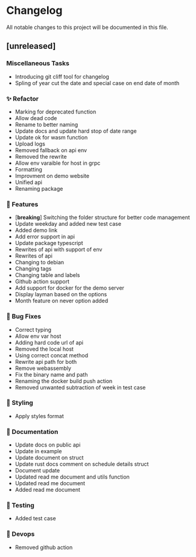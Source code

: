 # Changelog

All notable changes to this project will be documented in this file.

## [unreleased]

### Miscellaneous Tasks

- Introducing git cliff tool for changelog
- Spling of year cut the date and special case on end date of month

### ✨ Refactor

- Marking for deprecated function
- Allow dead code
- Rename to better naming
- Update docs and update hard stop of date range
- Update ok for wasm function
- Upload logs
- Removed fallback on api env
- Removed the rewrite
- Allow env varaible for host in grpc
- Formatting
- Improvment on demo website
- Unified api
- Renaming package

### 🎉 Features

- [**breaking**] Switching the folder structure for better code management
- Update weekday and added new test case
- Added demo link
- Add error support in api
- Update package typescript
- Rewrites of api with support of env
- Rewrites of api
- Changing to debian
- Changing tags
- Changing table and labels
- Github action support
- Add support for docker for the demo server
- Display layman based on the options
- Month feature on never option added

### 🐛 Bug Fixes

- Correct typing
- Allow env var host
- Adding hard code url of api
- Removed the local host
- Using correct concat method
- Rewrite api path for both
- Remove webassembly
- Fix the binary name and path
- Renaming the docker build push action
- Removed unwanted subtraction of week in test case

### 💅 Styling

- Apply styles format

### 📝 Documentation

- Update docs on public api
- Update in example
- Update document on struct
- Update rust docs comment on schedule details struct
- Document update
- Updated read me document and utils function
- Updated read me document
- Added read me document

### 🧪 Testing

- Added test case

### 🧱 Devops

- Removed github action

<!-- generated by git-cliff -->
